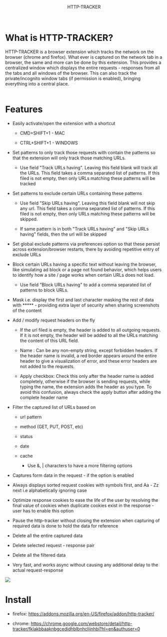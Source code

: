<div align="center">HTTP-TRACKER</div>
<br/><br/>

# What is HTTP-TRACKER?

HTTP-TRACKER is a browser extension which tracks the network on the browser (chrome and firefox). What ever is captured on the network tab in a browser, the same and more can be done by this extension. This provides a centralized window which displays the entire requests - responses from all the tabs and all windows of the browser. This can also track the private/incognito window tabs (if permission is enabled), bringing everything into a central place.
<br/><br/>

# Features

* Easily activate/open the extension with a shortcut
    * CMD+SHIFT+1 - MAC

    * CTRL+SHIFT+1 - WINDOWS

* Set patterns to only track those requests with contain the patterns so that the extension will only track those matching URLs.
    * Use field "Track URLs having". Leaving this field blank will track all the URLs. This field takes a comma separated list of patterns. If this filed is not empty, then only URLs matching these patterns will be tracked

* Set patterns to exclude certain URLs containing these patterns
    * Use field "Skip URLs having". Leaving this field blank will not skip any url. This field takes a comma separated list of patterns. If this filed is not empty, then only URLs matching these patterns will be skipped.

    * If same pattern is in both "Track URLs having" and "Skip URLs having" fields, then the url will be skipped

* Set global exclude patterns via preferences option so that these persist across extension/browser restarts, there by avoiding repetitive entry of exclude URLs

* Block certain URLs having a specific text without leaving the browser, like simulating ad block or a page not found behavior, which helps users to identify how a site / page works when certain URLs does not load.
    * Use field "Block URLs having" to add a comma separated list of patterns to block URLs.

* Mask i.e. display the first and last character masking the rest of data with ***** - providing extra layer of security when sharing screenshots of the content

* Add / modify request headers on the fly
    * If the url filed is empty, the header is added to all outgoing requests. If it is not empty, the header will be added to all the URLs matching the content of this URL field.

    * Name : Can be any non-empty string, except forbidden headers. If the header name is invalid, a red border appears around the entire header to give a visualization of error, and these error headers are not added to the requests.

    * Apply checkbox: Check this only after the header name is added completely, otherwise if the browser is sending requests, while typing the name, the extension adds the header as you type. To avoid this confusion, always check the apply button after adding the complete header name

* Filter the captured list of URLs based on
    * url pattern
    * method (GET, PUT, POST, etc)
    * status
    * date
    * cache

        * Use &, | characters to have a more filtering options

* Captures form data in the request - if the option is enabled

* Always displays sorted request cookies with symbols first, and Aa - Zz next i.e alphabetically ignoring case

* Optimize response cookies to ease the life of the user by resolving the final value of cookies when duplicate cookies exist in the response - user has to enable this option

* Pause the http-tracker without closing the extension when capturing of required data is done to hold the data for reference

* Delete all the entire captured data

* Delete selected request - response pair

* Delete all the filtered data

* Very fast, and works async without causing any additional delay to the actual request-response

![](screenshots/v2.2.5.jpg)

# Install

* firefox: https://addons.mozilla.org/en-US/firefox/addon/http-tracker/

* chrome: https://chrome.google.com/webstore/detail/http-tracker/fklakbbaaknbgcedidhblbnhclijnhbi?hl=en&authuser=0



